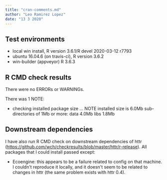 ```yaml
---
title: "cran-comments.md"
author: "Leo Ramirez Lopez"
date: "13 3 2020"
---
```



## Test environments
* local win install, R version 3.6.1/R devel 2020-03-12 r7793
* ubuntu 16.04.6 (on travis-ci), R version 3.6.2
* win-builder (appveyor) R 3.6.3 

## R CMD check results
There were no ERRORs or WARNINGs. 

There was 1 NOTE:

* checking installed package size ... NOTE
  installed size is  6.0Mb
  sub-directories of 1Mb or more:
    data   4.0Mb
    libs   1.8Mb


## Downstream dependencies
I have also run R CMD check on downstream dependencies of httr 
(https://github.com/wch/checkresults/blob/master/httr/r-release). 
All packages that I could install passed except:

* Ecoengine: this appears to be a failure related to config on 
  that machine. I couldn't reproduce it locally, and it doesn't 
  seem to be related to changes in httr (the same problem exists 
  with httr 0.4).
